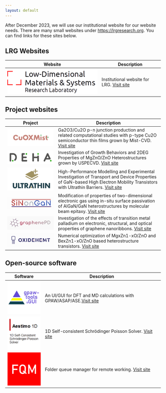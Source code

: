 ```yaml
---
layout: default
---
```

After December 2023, we will use our institutional website for our website needs. There are many small websites under https://lrgresearch.org. You can find links for these sites below.

## LRG Websites

| Website | Description                           |
| -------------------------------------- | ------------------------------------ |
| ![LRG Website](assets/logo2024.png) | Institutional website for LRG. [Visit site](https://avesis.gazi.edu.tr/arastirma-grubu/lrg)|

## Project websites

| Project | Description                           |
| -------------------------------------- | ------------------------------------ |
|![D.E.H.A.](assets/cuoxmist.png) | Ga2O3/Cu2O p-n junction production and related computational studies with p-type Cu2O semiconductor thin films grown by Mist-CVD. [Visit site](https://www.lrgresearch.org/cuoxmist) |
|![D.E.H.A.](assets/deha.png) | Investigation of Growth Behaviors and 2DEG Properties of MgZnO/ZnO Heterostructures grown by USPECVD. [Visit site](https://www.lrgresearch.org/deha) |
| ![Ultrathin](assets/ultrathin.png) | High-Performance Modelling and Experimental Investigation of Transport and Device Properties of GaN-based High Electron Mobility Transistors with Ultrathin Barriers. [Visit site](https://www.lrgresearch.org/ultrathin/) |
| ![SinOnGaN](assets/sinongan.png) | Modification of properties of two-dimensional electronic gas using in-situ surface passivation of AlGaN/GaN heterostructures by molecular beam epitaxy. [Visit site](https://www.lrgresearch.org/sinongan/) |
| ![graphenePD](assets/graphenepd.png) | Investigation of the effects of transition metal palladium on electronic, structural, and optical properties of graphene nanoribbons. [Visit site](https://www.lrgresearch.org/graphenepd/) |
| ![oxideHEMT](assets/oxidehemt.png) | Numerical optimization of MgxZn1-xO/ZnO and BexZn1-xO/ZnO based heterostructure transistors. [Visit site](https://www.lrgresearch.org/oxidehemt/) |

## Open-source software 

| Software| Description                           |
| -------------------------------------- | ------------------------------------ |
| ![gpaw-tools](assets/gpaw-tools.png) | An UI/GUI for DFT and MD calculations with GPAW/ASAP/ASE.[Visit site](https://www.lrgresearch.org/gpaw-tools) |
| ![Aestimo1D](assets/aestimosmall.gif) | 1D Self-consistent Schrödinger Poisson Solver. [Visit site](https://www.aestimosolver.org) |
| ![FQM](assets/fqm.png) | Folder queue manager for remote working. [Visit site](https://github.com/lrgresearch/Folder-Queue-Manager) |
